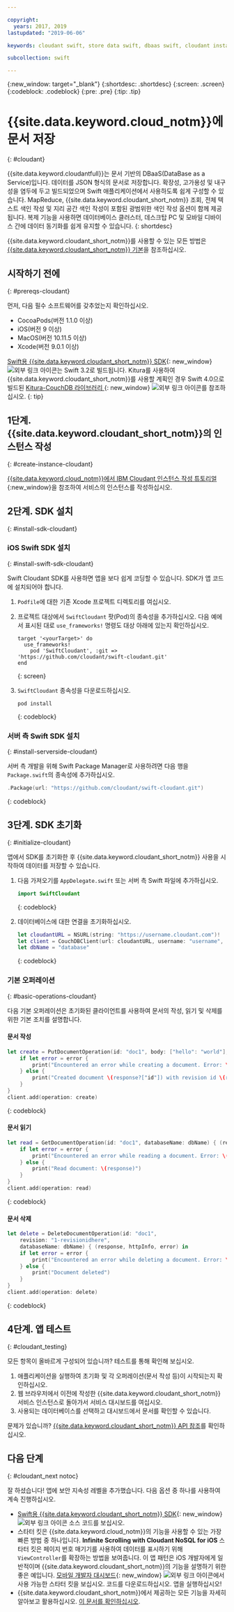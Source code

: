 ```yaml
---

copyright:
  years: 2017, 2019
lastupdated: "2019-06-06"

keywords: cloudant swift, store data swift, dbaas swift, cloudant instance swift, initialize sdk swift, create document swift, read document swift, delete document swift

subcollection: swift

---
```


{:new_window: target="_blank"}
{:shortdesc: .shortdesc}
{:screen: .screen}
{:codeblock: .codeblock}
{:pre: .pre}
{:tip: .tip}

# {{site.data.keyword.cloud_notm}}에 문서 저장
{: #cloudant}

{{site.data.keyword.cloudantfull}}는 문서 기반의 DBaaS(DataBase as a Service)입니다. 데이터를 JSON 형식의 문서로 저장합니다. 확장성, 고가용성 및 내구성을 염두에 두고 빌드되었으며 Swift 애플리케이션에서 사용하도록 쉽게 구성할 수 있습니다. MapReduce, {{site.data.keyword.cloudant_short_notm}} 조회, 전체 텍스트 색인 작성 및 지리 공간 색인 작성이 포함된 광범위한 색인 작성 옵션이 함께 제공됩니다. 복제 기능을 사용하면 데이터베이스 클러스터, 데스크탑 PC 및 모바일 디바이스 간에 데이터 동기화를 쉽게 유지할 수 있습니다. 
{: shortdesc}

{{site.data.keyword.cloudant_short_notm}}를 사용할 수 있는 모든 방법은 [{{site.data.keyword.cloudant_short_notm}} 기본](/docs/services/Cloudant/basics?topic=cloudant-ibm-cloudant-basics#cloudant-nosql-db-basics)을 참조하십시오.

## 시작하기 전에
{: #prereqs-cloudant}

먼저, 다음 필수 소프트웨어를 갖추었는지 확인하십시오.
 * CocoaPods(버전 1.1.0 이상)
 * iOS(버전 9 이상)
 * MacOS(버전 10.11.5 이상)
 * Xcode(버전 9.0.1 이상)

[Swift용 {{site.data.keyword.cloudant_short_notm}} SDK](https://github.com/cloudant/swift-cloudant){: new_window} ![외부 링크 아이콘](../../icons/launch-glyph.svg "외부 링크 아이콘")는 Swift 3.2로 빌드됩니다. Kitura를 사용하여 {{site.data.keyword.cloudant_short_notm}}를 사용할 계획인 경우 Swift 4.0으로 빌드된 [Kitura-CouchDB 라이브러리 ](https://github.com/IBM-Swift/Kitura-CouchDB){: new_window} ![외부 링크 아이콘](../../icons/launch-glyph.svg "외부 링크 아이콘")를 참조하십시오.
{: tip}

## 1단계. {{site.data.keyword.cloudant_short_notm}}의 인스턴스 작성
{: #create-instance-cloudant}

[{{site.data.keyword.cloud_notm}}에서 IBM Cloudant 인스턴스 작성 튜토리얼](/docs/services/Cloudant/tutorials?topic=cloudant-creating-an-ibm-cloudant-instance-on-ibm-cloud#creating-an-ibm-cloudant-instance-on-ibm-cloud){:new_window}을 참조하여 서비스의 인스턴스를 작성하십시오.

## 2단계. SDK 설치
{: #install-sdk-cloudant}

### iOS Swift SDK 설치
{: #install-swift-sdk-cloudant}

Swift Cloudant SDK를 사용하면 앱을 보다 쉽게 코딩할 수 있습니다. SDK가 앱 코드에 설치되어야 합니다.

1. `Podfile`에 대한 기존 Xcode 프로젝트 디렉토리를 여십시오.
2. 프로젝트 대상에서 `SwiftCloudant` 팟(Pod)의 종속성을 추가하십시오. 다음 예에서 표시된 대로 `use_frameworks!` 명령도 대상 아래에 있는지 확인하십시오.
    ```
    target '<yourTarget>' do
      use_frameworks!
        pod 'SwiftCloudant', :git => 'https://github.com/cloudant/swift-cloudant.git'
    end
    ```
    {: screen}

3. `SwiftCloudant` 종속성을 다운로드하십시오.
    ```
    pod install
    ```
    {: codeblock}

### 서버 측 Swift SDK 설치
{: #install-serverside-cloudant}

서버 측 개발을 위해 Swift Package Manager로 사용하려면 다음 행을 `Package.swift`의 종속성에 추가하십시오.
```swift
.Package(url: "https://github.com/cloudant/swift-cloudant.git")
```
{: codeblock}

## 3단계. SDK 초기화
{: #initialize-cloudant}

앱에서 SDK를 초기화한 후 {{site.data.keyword.cloudant_short_notm}} 사용을 시작하여 데이터를 저장할 수 있습니다.

1.  다음 가져오기를 `AppDelegate.swift` 또는 서버 측 Swift 파일에 추가하십시오.
    ```swift
    import SwiftCloudant
    ```
    {: codeblock}

2. 데이터베이스에 대한 연결을 초기화하십시오.
    ```swift
    let cloudantURL = NSURL(string: "https://username.cloudant.com")!
    let client = CouchDBClient(url: cloudantURL, username: "username", password: "password")
    let dbName = "database"
    ```
    {: codeblock}

### 기본 오퍼레이션
{: #basic-operations-cloudant}

다음 기본 오퍼레이션은 초기화된 클라이언트를 사용하여 문서의 작성, 읽기 및 삭제를 위한 기본 조치를 설명합니다.

#### 문서 작성
```swift
let create = PutDocumentOperation(id: "doc1", body: ["hello": "world"], databaseName: dbName) {(response, httpInfo, error) in
    if let error = error {
        print("Encountered an error while creating a document. Error: \(error)")
    } else {
        print("Created document \(response?["id"]) with revision id \(response?["rev"])")
    }
}
client.add(operation: create)
```
{: codeblock}

#### 문서 읽기
```swift
let read = GetDocumentOperation(id: "doc1", databaseName: dbName) { (response, httpInfo, error) in
    if let error = error {
        print("Encountered an error while reading a document. Error: \(error)")
    } else {
        print("Read document: \(response)")
    }   
}
client.add(operation: read)
```
{: codeblock}

#### 문서 삭제
```swift
let delete = DeleteDocumentOperation(id: "doc1",
    revision: "1-revisionidhere",
    databaseName: dbName) { (response, httpInfo, error) in
    if let error = error {
        print("Encountered an error while deleting a document. Error: \(error)")
    } else {
        print("Document deleted")
    }   
}
client.add(operation: delete)
```
{: codeblock}

## 4단계. 앱 테스트
{: #cloudant_testing}

모든 항목이 올바르게 구성되어 있습니까? 테스트를 통해 확인해 보십시오.

1. 애플리케이션을 실행하여 초기화 및 각 오퍼레이션(문서 작성 등)이 시작되는지 확인하십시오.
2. 웹 브라우저에서 이전에 작성한 {{site.data.keyword.cloudant_short_notm}} 서비스 인스턴스로 돌아가서 서비스 대시보드를 여십시오.
3. 사용되는 데이터베이스를 선택하고 대시보드에서 문서를 확인할 수 있습니다.

문제가 있습니까? [{{site.data.keyword.cloudant_short_notm}} API 참조](/docs/services/Cloudant/api?topic=cloudant-ibm-cloudant-basics#api-reference-overview)를 확인하십시오.

## 다음 단계
{: #cloudant_next notoc}

잘 하셨습니다! 앱에 보안 지속성 레벨을 추가했습니다. 다음 옵션 중 하나를 사용하여 계속 진행하십시오.

* [Swift용 {{site.data.keyword.cloudant_short_notm}} SDK](https://github.com/cloudant/swift-cloudant){: new_window} ![외부 링크 아이콘](../../icons/launch-glyph.svg "외부 링크 아이콘") 소스 코드를 보십시오.
* 스타터 킷은 {{site.data.keyword.cloud_notm}}의 기능을 사용할 수 있는 가장 빠른 방법 중 하나입니다. **Infinite Scrolling with Cloudant NoSQL for iOS** 스타터 킷은 페이지 번호 매기기를 사용하여 데이터를 표시하기 위해 `ViewController`를 확장하는 방법을 보여줍니다. 이 앱 패턴은 iOS 개발자에게 일반적이며 {{site.data.keyword.cloudant_short_notm}}의 기능을 설명하기 위한 좋은 예입니다. [모바일 개발자 대시보드](https://{DomainName}/developer/mobile/dashboard){: new_window} ![외부 링크 아이콘](../../icons/launch-glyph.svg "외부 링크 아이콘")에서 사용 가능한 스타터 킷을 보십시오. 코드를 다운로드하십시오. 앱을 실행하십시오!
* {{site.data.keyword.cloudant_short_notm}}에서 제공하는 모든 기능을 자세히 알아보고 활용하십시오. [이 문서를 확인하십시오](/docs/services/Cloudant?topic=cloudant-ibm-cloudant-basics).
